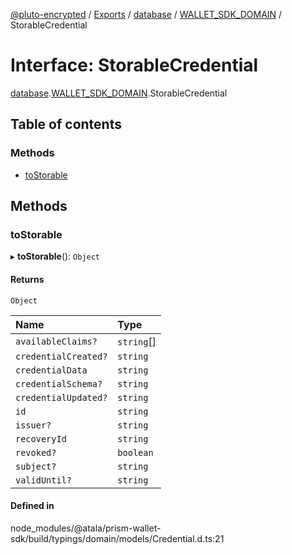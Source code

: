 [@pluto-encrypted](../README.md) / [Exports](../modules.md) / [database](../modules/database.md) / [WALLET\_SDK\_DOMAIN](../modules/database.WALLET_SDK_DOMAIN.md) / StorableCredential

# Interface: StorableCredential

[database](../modules/database.md).[WALLET\_SDK\_DOMAIN](../modules/database.WALLET_SDK_DOMAIN.md).StorableCredential

## Table of contents

### Methods

- [toStorable](database.WALLET_SDK_DOMAIN.StorableCredential.md#tostorable)

## Methods

### toStorable

▸ **toStorable**(): `Object`

#### Returns

`Object`

| Name | Type |
| :------ | :------ |
| `availableClaims?` | `string`[] |
| `credentialCreated?` | `string` |
| `credentialData` | `string` |
| `credentialSchema?` | `string` |
| `credentialUpdated?` | `string` |
| `id` | `string` |
| `issuer?` | `string` |
| `recoveryId` | `string` |
| `revoked?` | `boolean` |
| `subject?` | `string` |
| `validUntil?` | `string` |

#### Defined in

node_modules/@atala/prism-wallet-sdk/build/typings/domain/models/Credential.d.ts:21
